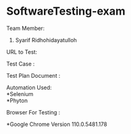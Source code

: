 # SoftwareTesting-exam

Team Member:

1. Syarif Ridhohidayatulloh<br>

URL to Test:

Test Case : <br>

Test Plan Document : <br>

Automation Used:<br>
*Selenium<br>
*Phyton<br>

Browser For Testing : <br>

\*Google Chrome Version 110.0.5481.178 <br>

